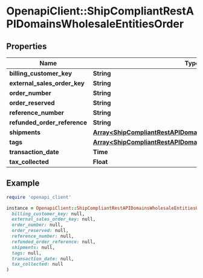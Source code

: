 # OpenapiClient::ShipCompliantRestAPIDomainsWholesaleEntitiesOrder

## Properties

| Name | Type | Description | Notes |
| ---- | ---- | ----------- | ----- |
| **billing_customer_key** | **String** |  | [optional] |
| **external_sales_order_key** | **String** |  | [optional] |
| **order_number** | **String** |  |  |
| **order_reserved** | **String** |  | [optional] |
| **reference_number** | **String** |  | [optional] |
| **refunded_order_reference** | **String** |  | [optional] |
| **shipments** | [**Array&lt;ShipCompliantRestAPIDomainsWholesaleEntitiesShipment&gt;**](ShipCompliantRestAPIDomainsWholesaleEntitiesShipment.md) |  |  |
| **tags** | [**Array&lt;ShipCompliantRestAPIDomainsWholesaleEntitiesTag&gt;**](ShipCompliantRestAPIDomainsWholesaleEntitiesTag.md) |  | [optional] |
| **transaction_date** | **Time** |  |  |
| **tax_collected** | **Float** |  | [optional] |

## Example

```ruby
require 'openapi_client'

instance = OpenapiClient::ShipCompliantRestAPIDomainsWholesaleEntitiesOrder.new(
  billing_customer_key: null,
  external_sales_order_key: null,
  order_number: null,
  order_reserved: null,
  reference_number: null,
  refunded_order_reference: null,
  shipments: null,
  tags: null,
  transaction_date: null,
  tax_collected: null
)
```

